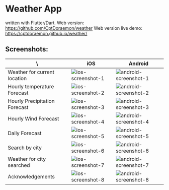 # Weather App

written with Flutter/Dart.
Web version: https://github.com/CptDoraemon/weather
Web version live demo: https://cptdoraemon.github.io/weather/

## Screenshots:
 \ | iOS | Android
------------ | ------------ | -------------
Weather for current location | ![ios-screenshot-1](/screenshots/ios-1) | ![android-screenshot-1](/screenshots/android-1)
Hourly temperature Forecast | ![ios-screenshot-2](/screenshots/ios-2) | ![android-screenshot-2](/screenshots/android-2)
Hourly Precipitation Forecast | ![ios-screenshot-3](/screenshots/ios-3) | ![android-screenshot-3](/screenshots/android-3)
Hourly Wind Forecast | ![ios-screenshot-4](/screenshots/ios-4) | ![android-screenshot-4](/screenshots/android-4)
Daily Forecast | ![ios-screenshot-5](/screenshots/ios-5) | ![android-screenshot-5](/screenshots/android-5)
Search by city | ![ios-screenshot-6](/screenshots/ios-6) | ![android-screenshot-6](/screenshots/android-6)
Weather for city searched | ![ios-screenshot-7](/screenshots/ios-7) | ![android-screenshot-7](/screenshots/android-7)
Acknowledgements | ![ios-screenshot-8](/screenshots/ios-8) | ![android-screenshot-8](/screenshots/android-8)


